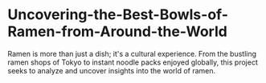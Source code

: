 # Uncovering-the-Best-Bowls-of-Ramen-from-Around-the-World
Ramen is more than just a dish; it's a cultural experience. From the bustling ramen shops of Tokyo to instant noodle packs enjoyed globally, this project seeks to analyze and uncover insights into the world of ramen.
